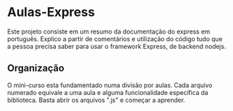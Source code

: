 # Aulas-Express
Este projeto consiste em um resumo da documentação do express em português. 
Explico a partir de comentários e utilização do código tudo que a pessoa precisa saber para usar o framework Express, de backend nodejs.

## Organização
O mini-curso esta fundamentado numa divisão por aulas.
Cada arquivo numerado equivale a uma aula e alguma funcionalidade específica da biblioteca.
Basta abrir os arquivos ".js" e começar a aprender.
